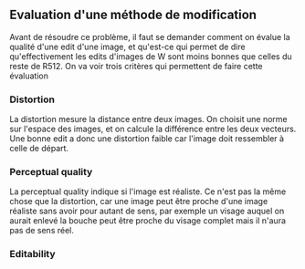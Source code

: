 ## Evaluation d'une méthode de modification

Avant de résoudre ce problème, il faut se demander comment on évalue la qualité d'une edit d'une image, et qu'est-ce qui permet de dire qu'effectivement les edits d'images de W
sont moins bonnes que celles du reste de R512. On va voir trois critères qui permettent de faire cette évaluation

### Distortion

La distortion mesure la distance entre deux images. On choisit une norme sur l'espace des images, et on calcule la différence entre les deux vecteurs.
Une bonne edit a donc une distortion faible car l'image doit ressembler à celle de départ.

### Perceptual quality

La perceptual quality indique si l'image est réaliste. Ce n'est pas la même chose que la distortion, car une image peut être proche d'une image réaliste sans avoir pour autant de sens,
par exemple un visage auquel on aurait enlevé la bouche peut être proche du visage complet mais il n'aura pas de sens réel.

### Editability




